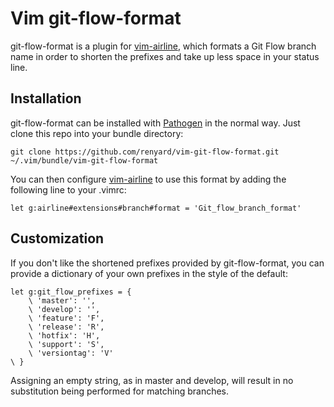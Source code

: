 # Vim git-flow-format

git-flow-format is a plugin for [vim-airline](https://github.com/bling/vim-airline), which formats a Git Flow branch name
in order to shorten the prefixes and take up less space in your status line.

## Installation

git-flow-format can be installed with [Pathogen](https://github.com/tpope/vim-pathogen) in the normal way.
Just clone this repo into your bundle directory:
```Shell
git clone https://github.com/renyard/vim-git-flow-format.git ~/.vim/bundle/vim-git-flow-format
```

You can then configure [vim-airline](https://github.com/bling/vim-airline) to use this format by adding the following line to your .vimrc:
```VimL
let g:airline#extensions#branch#format = 'Git_flow_branch_format'
```

## Customization

If you don't like the shortened prefixes provided by git-flow-format,
you can provide a dictionary of your own prefixes in the style of the default:

```VimL
let g:git_flow_prefixes = {
    \ 'master': '',
    \ 'develop': '',
    \ 'feature': 'F',
    \ 'release': 'R',
    \ 'hotfix': 'H',
    \ 'support': 'S',
    \ 'versiontag': 'V'
\ }
```

Assigning an empty string, as in master and develop,
will result in no substitution being performed for matching branches.
